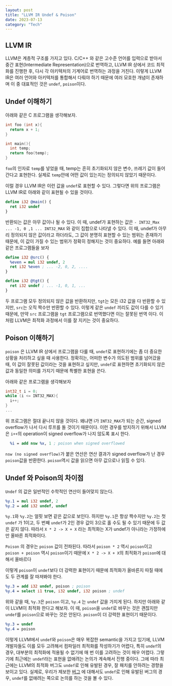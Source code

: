 ```yaml
---
layout: post
title: "LLVM IR Undef & Poison"
date: 2023-07-13
category: "Tech"
---
```

## LLVM IR
LLVM은 계층적 구조를 가지고 있다. C/C++ 와 같은 고수준 언어를 입력으로 받아서 중간 표현(Intermediate Representation)으로 번역하고, LLVM IR 상에서 코드 최적화를 진행한 후, 다시 각 아키텍처의 기계어로 번역하는 과정을 거친다. 이렇게 LLVM IR은 여러 언어와 아키텍처를 통합해서 다뤄야 하기 때문에 여러 모호한 개념이 존재하며 이 중 대표적인 것은 `undef`, `poison`이다.

## Undef 이해하기
아래와 같은 C 프로그램을 생각해보자.

```c
int foo (int x){
  return x + 1;
}

int main(){
  int temp;
  return foo(temp);
}
```
`foo`의 인자로 `temp`를 넣었을 때, temp는 흔히 초기화되지 않은 변수, 쓰레기 값이 들어간다고 표현한다. 실제로 `temp`안에 어떤 값이 있는지는 정의되지 않았기 때문이다.

이럴 경우 LLVM IR은 이런 값을 `undef`로 표현할 수 있다.
그렇다면 위의 프로그램은 LLVM IR로 아래와 같이 표현될 수 있을 것이다.
```llvm
define i32 @main() {
  ret i32 undef
}
```
반환되는 값은 아무 값이나 될 수 있다. 
이 때, undef가 표현하는 값은 `- INT32_Max ... -1, 0 ,1 ... INT32_MAX` 와 같이 집합으로 나타낼 수 있다. 이 때, undef가 아무리 정의되지 않은 값이라고 하더라도, 그 값이 분명히 표현할 수 있는 범위는 존재하기 때문에, 이 값이 가질 수 있는 범위가 정확히 정해지는 것이 중요하다. 예를 들면 아래와 같은 프로그램들을 보자

```llvm
define i32 @src() {
  %even = mul i32 undef, 2
  ret i32 %even ; ... -2, 0, 2, ....
}

define i32 @tgt() {
  ret i32 undef ; ... -1, 0, 1, ...
}
```
두 프로그램 모두 정의되지 않은 값을 반환하지만, `tgt`는 모든 i32 값을 다 반환할 수 있지만, `src`는 오직 짝수만 반환할 수 있다. 이렇게 같은 `undef` 끼리도 값이 다를 수 있기 때문에, 만약 `src` 프로그램을 `tgt` 프로그램으로 번역했다면 이는 잘못된 번역 이다. 이처럼 LLVM은 최적화 과정에서 이를 잘 지키는 것이 중요하다.

## Poison 이해하기 
`poison` 은 LLVM IR 상에서 프로그램을 다룰 때, `undef`로 표현하기에는 좀 더 중요한 상황을 처리하고 싶을 때 사용한다. 정확히는, 어떠한 변수가 의도된 범위를 넘어갔을 때, 이 값이 잘못된 값이라는 것을 표현하고 싶지만, `undef`로 표현하면 초기화되지 않은 값과 동일한 의미를 가지기 때문에 특별한 표현을 쓴다.

아래와 같은 프로그램을 생각해보자
```c
int32_t i = 0;
while (i <= INT32_MAX){
  i++;
}
...
```
위 프로그램은 절대 끝나지 않을 것이다. 왜냐면 i가 `INT32_MAX`가 되는 순간, signed overflow가 나서 다시 루프를 돌 것이기 때문이다. 이런 경우를 방지하기 위해서 LLVM은 `i++`의 operation이 signed overflow가 나지 않도록 표시 한다. 
```llvm
  %i = add nsw %x, 1 ; poison when signed overflowed
```
`nsw (no signed overflow)`가 붙은 연산은 연산 결과가 signed overflow가 난 경우 `poison`값을 반환한다. `poison`역시 값을 읽으면 아무 값으로나 읽힐 수 있다.

## Undef 와 Poison의 차이점
`Undef` 의 값은 일반적인 수학적인 연산이 들어맞지 않는다.
```llvm
%y.1 = mul i32 undef, 2
%y.2 = add i32 undef, undef
```
`%y.1`와 `%y.2`는 얼핏 보면 같은 값으로 보인다. 하지만 `%y.1`은 항상 짝수지만 `%y.2`는 첫 `undef` 가 1이고, 두 번째 `undef`가 2인 경우 값이 3으로 홀 수도 될 수 있기 때문에 두 값은 같지 않다. 따라서 `X * 2 -> X + X` 라는 최적화는 X가 undef가 아니라는 가정하에만 올바른 최적화이다.

`Poison` 의 경우는 `poison` 값이 전파된다. 따라서 `poison * 2` 역시 `poison`이고 `poison + poison` 역시 `poison`이기 때문에 `X * 2 -> X + X`의 최적화가 `poison`에 대해서 올바르다

이렇게 `poison`이 `undef`보다 더 강력한 표현이기 때문에 최적화가 올바른지 따질 때에도 두 관계를 잘 따져봐야 한다.

```llvm
%y.3 = add i32 undef, poison ; poison
%y.4 = select i1 true, i32 undef, i32 poison ; undef
```

위와 같을 때, `%y.3`은 `poison` 이고, `%y.4` 는 `undef` 값을 가지게 된다. 하지만 아래와 같이 LLVM이 최적화 한다고 해보자. 이 때, `poison`을 `undef`로 바꾸는 것은 괜찮지만 `undef`를 `poison`으로 바꾸는 것은 안된다. `poison`이 더 강력한 표현이기 때문이다. 

```llvm
%y.3 = undef
%y.4 = poison
```

이렇게 LLVM에서 `undef`와 `poison`은 매우 복잡한 semantic을 가지고 있기에, LLVM 개발자들도 이를 모두 고려해서 컴파일러 최적화를 작성하기가 어렵다, 특히 `undef`의 경우, 대부분의 최적화에 적용될 수 없기에 매 번 이를 고려하는 것이 매우 어렵다. 그렇기에 최근에는 `undef`라는 표현을 없애려는 논의가 계속해서 진행 중이다. 그에 따라 최근에는 LLVM의 최적화 버그도 `undef`로 인해 유발된 경우, 잘 패치를 안하려는 경향을 보이고 있다. 실제로, 우리가 제보한 [버그](https://github.com/llvm/llvm-project/issues/96130) 에 대해서도 `undef`로 인해 유발된 버그의 경우, `undef`를 없애려는 쪽으로 논의를 하는 것을 볼 수 있다. 